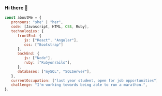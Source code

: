 ### Hi there 👋
```js
const aboutMe = {
   pronouns: "she" | "her",
   code: [Javascript, HTML, CSS, Ruby],
   technologies: {
      frontEnd: {
         js: ["React", "Angular"],
         css: ["Bootstrap"]
      },
      backEnd: {
         js: ["Node"],
         ruby: ["Rubyonrails"],
      },
      databases: ["mySQL", "SQLServer"],
   },
   currentOccupation: ["last year student, open for job opportunities"],
   challenge: "I'm working towards being able to run a marathon.",
};
```

<!--
**patico14/patico14** is a ✨ _special_ ✨ repository because its `README.md` (this file) appears on your GitHub profile.

Here are some ideas to get you started:

- 🔭 I’m currently working on ...
- 🌱 I’m currently learning ...
- 👯 I’m looking to collaborate on ...
- 🤔 I’m looking for help with ...
- 💬 Ask me about ...
- 📫 How to reach me: ...
- 😄 Pronouns: ...
- ⚡ Fun fact: ...
-->
